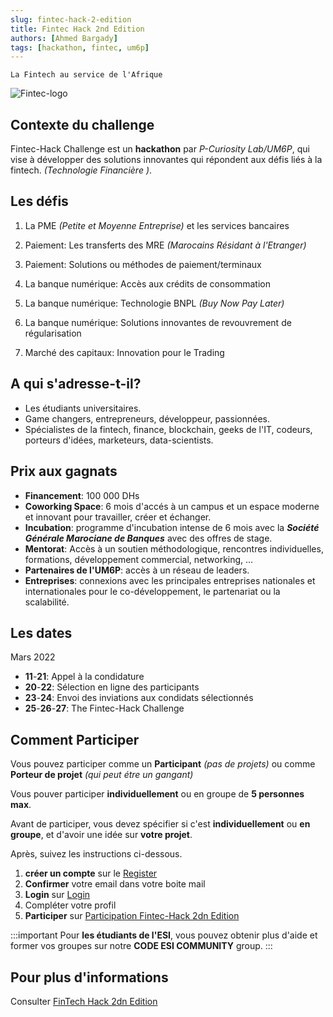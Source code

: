 ```yaml
---
slug: fintec-hack-2-edition
title: Fintec Hack 2nd Edition
authors: [Ahmed Bargady]
tags: [hackathon, fintec, um6p]
---
```


`La Fintech au service de l'Afrique`

![Fintec-logo](https://seedebate.com/assets/images/challenges/fintec/fintec-logo.png)

## Contexte du challenge

Fintec-Hack Challenge est un **hackathon** par _P-Curiosity Lab/UM6P_, qui vise à développer des solutions innovantes qui répondent aux défis liés à la fintech. _(Technologie Financière )_.

## Les défis

1.  La PME _(Petite et Moyenne Entreprise)_ et les services bancaires

2.  Paiement: Les transferts des MRE _(Marocains Résidant à l'Etranger)_

3.  Paiement: Solutions ou méthodes de paiement/terminaux

4.  La banque numérique: Accès aux crédits de consommation

5.  La banque numérique: Technologie BNPL _(Buy Now Pay Later)_

6.  La banque numérique: Solutions innovantes de revouvrement de régularisation

7.  Marché des capitaux: Innovation pour le Trading

## A qui s'adresse-t-il?

- Les étudiants universitaires.
- Game changers, entrepreneurs, développeur, passionnées.
- Spécialistes de la fintech, finance, blockchain, geeks de l'IT, codeurs, porteurs d'idées, marketeurs, data-scientists.

## Prix aux gagnats

- **Financement**: 100 000 DHs
- **Coworking Space**: 6 mois d'accés à un campus et un espace moderne et innovant pour travailler, créer et échanger.
- **Incubation**: programme d'incubation intense de 6 mois avec la **_Société Générale Marociane de Banques_** avec des offres de stage.
- **Mentorat**: Accès à un soutien méthodologique, rencontres individuelles, formations, développement commercial, networking, ...
- **Partenaires de l'UM6P**: accès à un réseau de leaders.
- **Entreprises**: connexions avec les principales entreprises nationales et internationales pour le co-développement, le partenariat ou la scalabilité.

## Les dates

Mars 2022

- **11**-**21**: Appel à la condidature
- **20**-**22**: Sélection en ligne des participants
- **23**-**24**: Envoi des inviations aux condidats sélectionnés
- **25**-**26**-**27**: The Fintec-Hack Challenge

## Comment Participer

Vous pouvez participer comme un **Participant** _(pas de projets)_ ou comme **Porteur de projet** _(qui peut étre un gangant)_

Vous pouver participer **individuellement** ou en groupe de **5 personnes max**.

Avant de participer, vous devez spécifier si c'est **individuellement** ou **en groupe**, et d'avoir une idée sur **votre projet**.

Après, suivez les instructions ci-dessous.

1. **créer un compte** sur le [Register](https://www.seedebate.com/register)
2. **Confirmer** votre email dans votre boite mail
3. **Login** sur [Login](https://www.seedebate.com/login)
4. Compléter votre profil
5. **Participer** sur [Participation Fintec-Hack 2dn Edition](https://seedebate.com/challenges/fintechack2)

:::important
Pour **les étudiants de l'ESI**, vous pouvez obtenir plus d'aide et former vos groupes sur notre **CODE ESI COMMUNITY** group.
:::

## Pour plus d'informations

Consulter [FinTech Hack 2dn Edition](https://www.seedebate.com/challenges/fintechack2)
